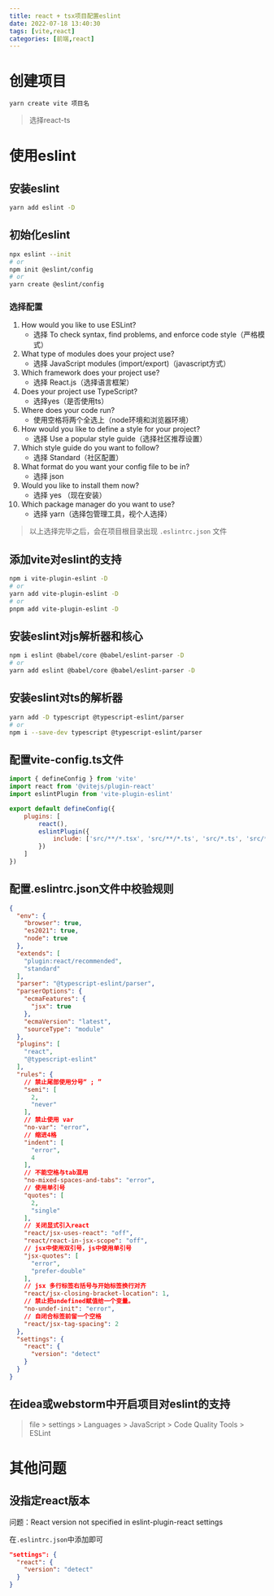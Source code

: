 ```yaml
---
title: react + tsx项目配置eslint
date: 2022-07-18 13:40:30
tags: [vite,react]
categories: [前端,react]
---
```

# 创建项目

```bash
yarn create vite 项目名
```

> 选择react-ts

# 使用eslint

## 安装eslint

```bash
yarn add eslint -D
```

## 初始化eslint

```bash
npx eslint --init
# or
npm init @eslint/config
# or
yarn create @eslint/config
```

### 选择配置

1. How would you like to use ESLint? 
   * 选择 To check syntax, find problems, and enforce code style（严格模式）
2. What type of modules does your project use?
   * 选择 JavaScript modules (import/export)（javascript方式）
3. Which framework does your project use?
   * 选择 React.js（选择语言框架）
4. Does your project use TypeScript?
   * 选择yes（是否使用ts）
5. Where does your code run?
   * 使用空格将两个全选上（node环境和浏览器环境）
6. How would you like to define a style for your project?
   * 选择 Use a popular style guide（选择社区推荐设置）
7. Which style guide do you want to follow?
   * 选择 Standard（社区配置）
8. What format do you want your config file to be in?
   * 选择 json
9. Would you like to install them now?
   * 选择 yes （现在安装）
10. Which package manager do you want to use?
    * 选择 yarn（选择包管理工具，视个人选择）

> 以上选择完毕之后，会在项目根目录出现 `.eslintrc.json` 文件

## 添加vite对eslint的支持

```bash
npm i vite-plugin-eslint -D
# or
yarn add vite-plugin-eslint -D
# or
pnpm add vite-plugin-eslint -D
```

## 安装eslint对js解析器和核心

```bash
npm i eslint @babel/core @babel/eslint-parser -D
# or
yarn add eslint @babel/core @babel/eslint-parser -D
```

## 安装eslint对ts的解析器

```bash
yarn add -D typescript @typescript-eslint/parser
# or
npm i --save-dev typescript @typescript-eslint/parser
```

## 配置vite-config.ts文件

```js
import { defineConfig } from 'vite'
import react from '@vitejs/plugin-react'
import eslintPlugin from 'vite-plugin-eslint'

export default defineConfig({
    plugins: [
        react(),
        eslintPlugin({
            include: ['src/**/*.tsx', 'src/**/*.ts', 'src/*.ts', 'src/*.tsx']
        })
    ]
})
```

## 配置.eslintrc.json文件中校验规则

```json
{
  "env": {
    "browser": true,
    "es2021": true,
    "node": true
  },
  "extends": [
    "plugin:react/recommended",
    "standard"
  ],
  "parser": "@typescript-eslint/parser",
  "parserOptions": {
    "ecmaFeatures": {
      "jsx": true
    },
    "ecmaVersion": "latest",
    "sourceType": "module"
  },
  "plugins": [
    "react",
    "@typescript-eslint"
  ],
  "rules": {
    // 禁止尾部使用分号“ ; ”
    "semi": [
      2,
      "never"
    ],
    // 禁止使用 var
    "no-var": "error",
    // 缩进4格
    "indent": [
      "error",
      4
    ],
    // 不能空格与tab混用
    "no-mixed-spaces-and-tabs": "error",
    // 使用单引号
    "quotes": [
      2,
      "single"
    ],
    // 关闭显式引入react
    "react/jsx-uses-react": "off",
    "react/react-in-jsx-scope": "off",
    // jsx中使用双引号，js中使用单引号
    "jsx-quotes": [
      "error",
      "prefer-double"
    ],
    // jsx 多行标签右括号与开始标签换行对齐
    "react/jsx-closing-bracket-location": 1,
    // 禁止把undefined赋值给一个变量。
    "no-undef-init": "error",
    // 自闭合标签前留一个空格
    "react/jsx-tag-spacing": 2
  },
  "settings": {
    "react": {
      "version": "detect"
    }
  }
}
```

## 在idea或webstorm中开启项目对eslint的支持

> file > settings > Languages > JavaScript > Code Quality Tools > ESLint

# 其他问题

## 没指定react版本

问题：React version not specified in eslint-plugin-react settings

在`.eslintrc.json`中添加即可

```json
"settings": {
  "react": {
    "version": "detect"
  }
}
```
